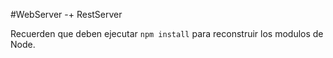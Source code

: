 #WebServer -+ RestServer

Recuerden que deben ejecutar ```npm install``` para reconstruir los modulos de Node.
